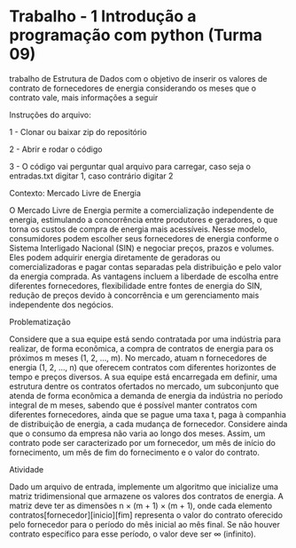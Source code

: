 # Trabalho - 1 Introdução a programação com python (Turma 09)
trabalho de Estrutura de Dados com o objetivo de inserir os valores de contrato de fornecedores de energia considerando os meses que o contrato vale, mais informações a seguir

Instruções do arquivo:

1 - Clonar ou baixar zip do repositório

2 - Abrir e rodar o código

3 - O código vai perguntar qual arquivo para carregar, caso seja o entradas.txt digitar 1, caso contrário digitar 2

Contexto: Mercado Livre de Energia

O Mercado Livre de Energia permite a comercialização independente de energia, estimulando a concorrência entre produtores e geradores, o que torna os custos de compra de energia mais acessíveis. Nesse modelo, consumidores podem escolher seus fornecedores de energia conforme o Sistema Interligado Nacional (SIN) e negociar preços, prazos e volumes. Eles podem adquirir energia diretamente de geradoras ou comercializadoras e pagar contas separadas pela distribuição e pelo valor da energia comprada. As vantagens incluem a liberdade de escolha entre diferentes fornecedores, flexibilidade entre fontes de energia do SIN, redução de preços devido à concorrência e um gerenciamento mais independente dos negócios.

Problematização

Considere que a sua equipe está sendo contratada por uma indústria para realizar, de forma econômica, a compra de contratos de energia para os próximos m meses (1, 2, …, m). No mercado, atuam n fornecedores de energia (1, 2, …, n) que oferecem contratos com diferentes horizontes de tempo e preços diversos. A sua equipe está encarregada em definir, uma estrutura dentre os contratos ofertados no mercado, um subconjunto que atenda de forma econômica a demanda de energia da indústria no período integral de m meses, sabendo que é possível manter contratos com diferentes fornecedores, ainda que se pague uma taxa t, paga à companhia de distribuição de energia, a cada mudança de fornecedor. Considere ainda que o consumo da empresa não varia ao longo dos meses. Assim, um contrato pode ser caracterizado por um fornecedor, um mês de início do fornecimento, um mês de fim do fornecimento e o valor do contrato.

Atividade

Dado um arquivo de entrada, implemente um algoritmo que inicialize uma matriz tridimensional que armazene os valores dos contratos de energia. A matriz deve ter as dimensões n × (m + 1) × (m + 1), onde cada elemento contratos[fornecedor][inicio][fim] representa o valor do contrato oferecido pelo fornecedor para o período do mês inicial ao mês final. Se não houver contrato específico para esse período, o valor deve ser ∞ (infinito).
